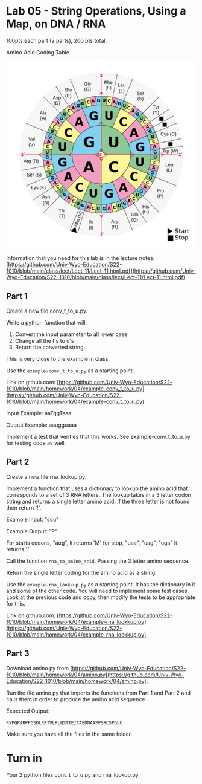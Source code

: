 


<style>
.pagebreak { page-break-before: always; }
.half { height: 200px; }
</style>
<style>
.pagebreak { page-break-before: always; }
.half { height: 200px; }
.markdown-body {
	font-size: 12px;
}
.markdown-body td {
	font-size: 12px;
}
</style>


# Lab 05 - String Operations, Using a Map, on DNA / RNA

100pts each part (2 parts), 200 pts total.


Amino Acid Coding Table

![Aminoacids_table.svg](./Aminoacids_table.svg)

Information that you need for this lab is in the lecture notes.
[https://github.com/Univ-Wyo-Education/S22-1010/blob/main/class/lect/Lect-11/Lect-11.html.pdf](https://github.com/Univ-Wyo-Education/S22-1010/blob/main/class/lect/Lect-11/Lect-11.html.pdf)

## Part 1

Create a new file conv_t_to_u.py.

Write a python function that will: 

1.  Convert the input parameter to all lower case
2.  Change all the t's to u's
3.  Return the converted string.

This is very close to the example in class.

Use the `example-conv_t_to_u.py` as a starting point.

Link on github.com: [https://github.com/Univ-Wyo-Education/S22-1010/blob/main/homework/04/example-conv_t_to_u.py](https://github.com/Univ-Wyo-Education/S22-1010/blob/main/homework/04/example-conv_t_to_u.py)

Input Example: aaTggTaaa

Output Example:  aaugguaaa

Implement a test that verifies that this works. See example-conv_t_to_u.py for testing code as well.




## Part 2

Create a new file rna_lookup.py.

Implement a function that uses a dictionary to lookup the amino acid
that corresponds to a set of 3 RNA letters. The lookup takes in
a 3 letter codon string and returns a single letter amino acid.
If the three letter is not found then return '!'.

Example Input: "ccu" 

Example Output: "P"

For starts codons, "aug",  it returns 'M' for stop, "uaa", "uag", "uga" it returns '.'

Call the function `rna_to_amino_acid`.  Passing the 3 letter amino sequence.

Return the single letter coding for the amino acid as a string.

Use the `example-rna_lookkup.py` as a starting point.    It has the dictionary in it
and some of the other code.  You will need to implement some test cases.  Look at
the previous code and copy, then modify the tests to be appropriate for this.

Link on github.com: [https://github.com/Univ-Wyo-Education/S22-1010/blob/main/homework/04/example-rna_lookkup.py](https://github.com/Univ-Wyo-Education/S22-1010/blob/main/homework/04/example-rna_lookkup.py)





## Part 3

Download amino.py from [https://github.com/Univ-Wyo-Education/S22-1010/blob/main/homework/04/amino.py](https://github.com/Univ-Wyo-Education/S22-1010/blob/main/homework/04/amino.py).

Run the file amino.py that imports the functions from Part 1 and Part 2 and
calls them in order to produce the amino acid sequence.

Expected Output:

```
RYPQPARPPGSDLRRTVLRLQSTTEICAEDNAAPPSRCSPGLC
```

Make sure you have all the files in the same folder.

# Turn in

Your 2 python files conv_t_to_u.py and rna_lookup.py.














